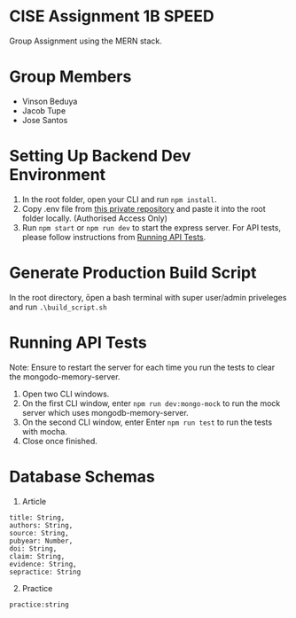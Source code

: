# CISE Assignment 1B SPEED 
Group Assignment using the MERN stack.

# Group Members
- Vinson Beduya
- Jacob Tupe
- Jose Santos

# Setting Up Backend Dev Environment
1. In the root folder, open your CLI and run `npm install`.
2. Copy .env file from [this private repository](https://github.com/justvinny/cise_assignment_1b_private_files/tree/main/backend) and paste it into the root folder locally. (Authorised Access Only)
3. Run `npm start` or `npm run dev` to start the express server. For API tests, please follow instructions from [Running API Tests](#running-api-tests).

# Generate Production Build Script
In the root directory, ōpen a bash terminal with super user/admin priveleges and run `.\build_script.sh`

# Running API Tests
Note: Ensure to restart the server for each time you run the tests to clear the mongodo-memory-server.

1. Open two CLI windows.
2. On the first CLI window, enter `npm run dev:mongo-mock` to run the mock server which uses mongodb-memory-server.
3. On the second CLI window, enter Enter `npm run test` to run the tests with mocha.
4. Close once finished.

# Database Schemas
1. Article
```
title: String,
authors: String,
source: String,
pubyear: Number,
doi: String,
claim: String,
evidence: String,
sepractice: String
```

2. Practice
```
practice:string
```
